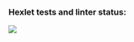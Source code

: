 ### Hexlet tests and linter status:
<a href="https://codeclimate.com/github/KiraBelo/frontend-project-lvl1/maintainability"><img src="https://api.codeclimate.com/v1/badges/59d8475196089f39db8b/maintainability" /></a>
